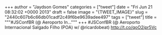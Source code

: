
+++
author = "Jaydson Gomes"
categories = ["tweet"]
date = "Fri Jun 21 08:32:02 +0000 2013"
draft = false
image = "{TWEET_IMAGE}"
slug = "2440c607b6c66db01cadf2c49f6be9639adee497"
tags = ["tweet"]
title = """#JSConfBR (@ Aeroporto In..."""
+++
#JSConfBR (@ Aeroporto Internacional Salgado Filho (POA) w/ @ricardobeat) http://t.co/qoO2ipr5Vc

